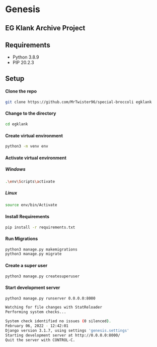 
# Genesis
## EG Klank Archive Project
## Requirements
- Python 3.8.9
- PIP 20.2.3
## Setup
#### Clone the repo
```bash
git clone https://github.com/MrTwister96/special-broccoli egklank
```
#### Change to the directory
```bash
cd egklank
```
#### Create virtual environment
```bash
python3 -m venv env
```
#### Activate virtual environment
##### Windows
```bash
.\env\Scripts\activate
```
##### Linux
```bash
source env/bin/Activate
```
#### Install Requirements
```bash
pip install -r requirements.txt
```
#### Run Migrations
```bash
python3 manage.py makemigrations
python3 manage.py migrate
```
#### Create a super user
```bash
python3 manage.py createsuperuser
```
#### Start development server
```bash
python3 manage.py runserver 0.0.0.0:8000

Watching for file changes with StatReloader
Performing system checks...

System check identified no issues (0 silenced).
February 06, 2022 - 12:42:01
Django version 3.1.7, using settings 'genesis.settings'
Starting development server at http://0.0.0.0:8000/
Quit the server with CONTROL-C.
```